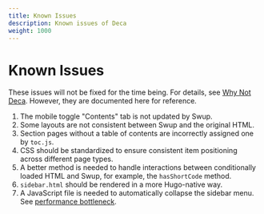 ```yaml
---
title: Known Issues
description: Known issues of Deca 
weight: 1000
---
```


# Known Issues

These issues will not be fixed for the time being. For details, see [Why Not Deca](blog/create-deca/#why-not-deca). However, they are documented here for reference.

1. The mobile toggle "Contents" tab is not updated by Swup.
2. Some layouts are not consistent between Swup and the original HTML.
3. Section pages without a table of contents are incorrectly assigned one by `toc.js`.
4. CSS should be standardized to ensure consistent item positioning across different page types.
5. A better method is needed to handle interactions between conditionally loaded HTML and Swup, for example, the `hasShortCode` method.
6. `sidebar.html` should be rendered in a more Hugo-native way.
7. A JavaScript file is needed to automatically collapse the sidebar menu. See [performance bottleneck](blog/create-deca/#performance-bottle-neck).
